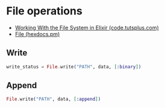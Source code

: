 # File operations

* [Working With the File System in Elixir (code.tutsplus.com)](https://code.tutsplus.com/tutorials/working-with-file-system-in-elixir--cms-28869)
* [File (hexdocs.pm)](https://hexdocs.pm/elixir/File.html)

## Write

```ex
write_status = File.write("PATH", data, [:binary])
```

## Append

```ex
File.write("PATH", data, [:append])
```